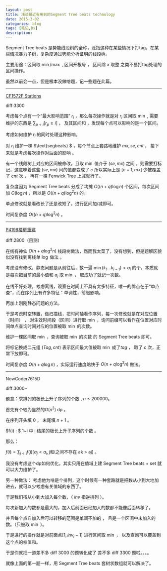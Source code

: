 ```yaml
---
layout: post
title: 浅谈最近有用到的Segment Tree beats technology
date: 2015-3-02
categories: blog
tags: [笔记,Ds]
description:  
---
```


$\text{Segment Tree beats }$是势能线段树的全称，泛指这种在某些情况下打tag，在某些情况暴力子树，复杂度通过势能分析证明的线段树。

主要用途：区间取 $\min/\max$ , 区间开根号 ， 区间除 $x$ 取整 之类不易打tag处理的区间操作。

虽然以前会一点，但是根本没做啥题，记一些题在此篇。

---


[CF1572F Stations](https://www.luogu.com.cn/problem/CF1572F)

$\text{diff:3300}$

考虑每个点有一个“最大影响范围” $r_i$  ，那么每次操作就是对 $r_i$  区间取 $\min$  , 需要维护的东西是 $\sum _{p<i} [r_p\geq i]$ ， 及其区间和  ，发现每个点可以影响的是一个区间。

考虑如何维护 $r_i$ 的同时处理这种影响。 

对 $r_i$ 维护一棵 $\text{segbeats} $ ，每个节点上套路地维护 $mx,se,cnt$ ， 接下来就是考虑每次操作对后面的影响 。 

有一个线段树上对应的区间被修改，且取 $\min$ 值介于 $(se,mx)$ 之间 ，则需要打标记，这意味着这些 $(se,mx)$ 间的值都变成了 $c$ 所以实际上是 $[c+1,mx]$ 少被覆盖了 $cnt$ 次 ， 再在一棵 $\text{Fenwick Tree}$ 上减就行了。

复杂度因为 $\text{Segment Tree beats }$  分成了均摊 $O((n+q) \log n)$ 个区间，每次区间加  $O(\log n )$ ，所以是 $O((n+q) \log ^2 n )$ 的。

单点修改就是看改长了还是改短了，进行区间加/减即可。

时间复杂度  $O((n+q) \log ^2 n )$  。

---


[P4198楼房重建](https://www.luogu.com.cn/problem/solution/P4198) 

$\text{diff:2800}$（目测）

在线有神仙 $O(n + q \log^2 n)$ 线段树做法，然而我太菜了，没有想到，但是题解区貌似没有找到离线单 $\log$ 做法 。

考虑没有修改，静态问题是从前往后，数一遍 $\min(k_1\dots  k_{i-1} ) <a_i$ 的个，本质就是每次把目前的最小值和 $a_i$ 取 $\min$ ， 取成功了就记一次数。
 
在线不好处理，考虑离线，观察在时间上不具有太多特征，唯一的优点在于“单点查”，而在序列上有许多特征：单调性，前缀影响。

再加上刚刚静态问题的方法。

于是考虑时空转置，做扫描线，把时间轴看作序列，每一次修改就是在对应位置（时间） ， 对生效时间段（区间）进行取 $\min$ ，询问前缀可以看作在位置对应时间单点查询时间对应的位置被取 $\min$ 的次数。

维护一棵区间取 $\min$ ，查询被取 $\min$ 的次数 的 $\text{Segment Tree beats }$ 即可。 

将标记换成二元组 $(Tag,cnt)$ 表示区间最大值被取 $\min$ 成了$tag$ ， 取了 $c$ 次，正常下放即可。 

时间复杂度 $O(n + q\log n)$ ，实际运行速度略快于 $O(n + q\log^2n)$ 做法。

---

NowCoder7615D 

$\text{diff:3000+}$

题意：求排列的极长上升子序列的个数 , $n\leq200000$。

首先有个较为显然的$O(n^2) \text{ dp}$ 。

在序列开头填 $0$  ， 末尾填 $n + 1$ 。

$f(i) :  $  1~i 中 i 结尾的极长上升子序列的个数 。

那么：

$f(i) = \sum_{j<i}f(j) [a_j<a_i ,\text{j和i之间不存在 ak > aj}]$ 。

我没有考虑这个dp如何优化，其实只用在值域上建 $\text{Segment Tree beats }$ +  $\text{set}$ 就可以大力维护了。

另一种做法： 考虑他为啥是个排列，这个时候有一种套路就是把数从小到大地加进去，就可以少考虑有关值域的东西了。

于是我们按从小到大加入每个数，（ $inv$ 指逆排列 ）。

每次新加入的数都是最大的，加入后前面已经加入的数都不能像后面转移了。

并且每个点自加入后可以转移的范围是单调不加的 ， 且是一个区间中未加入的数。（只被取 $\min$ ）。

于是进行的操作就是对前面点$[1,inv_i - 1]$ 进行区间取 $\min$ ， 以及查询可以覆盖到这个点的权值和。

于是你就把一道差不多 $\text{diff 3000}$ 的题转化成了 差不多 $\text{diff 3300}$ 题啦。。。。

就像上面的第一题一样，用 $\text{Segment Tree beats }$ 套树状数组就可以解决了。

















